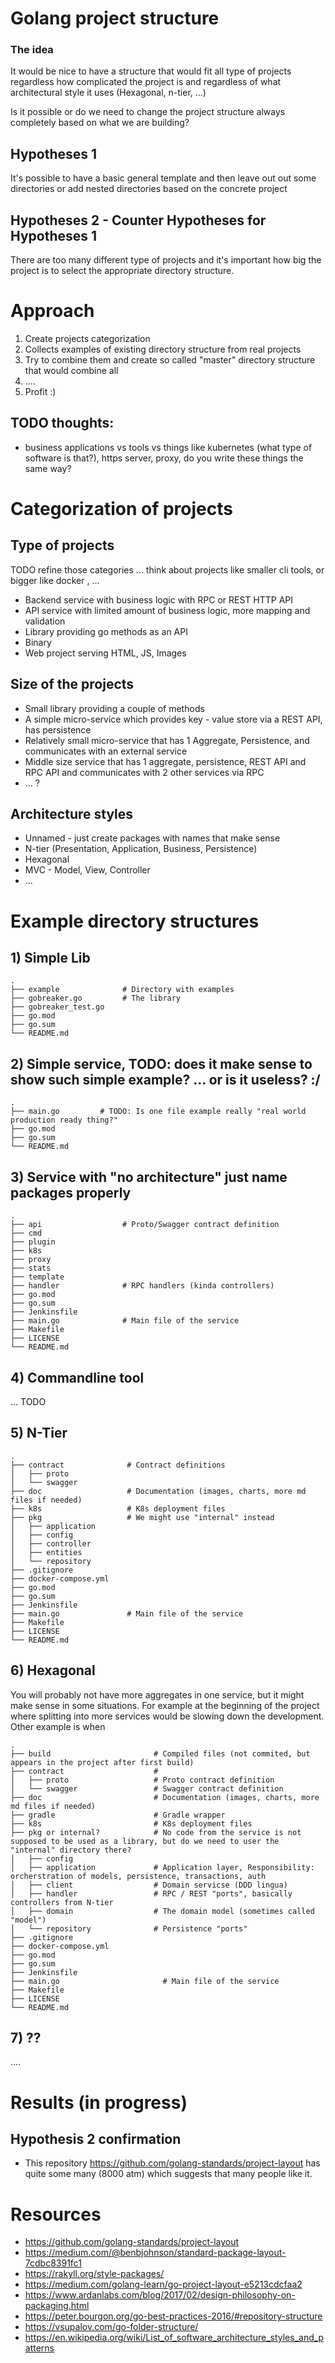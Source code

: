 # Golang project structure



### The idea
It would be nice to have a structure that would fit all type of projects regardless 
how complicated the project is and regardless of what architectural style it uses 
(Hexagonal, n-tier, ...)

Is it possible or do we need to change the project structure always completely based on what we are 
building?

## Hypotheses 1
It's possible to have a basic general template and then leave out
out some directories or add nested directories based on the concrete project

## Hypotheses 2 - Counter Hypotheses for Hypotheses 1
There are too many different type of projects and it's important how big the project is to select
the appropriate directory structure.

# Approach
1. Create projects categorization
1. Collects examples of existing directory structure from real projects
1. Try to combine them and create so called "master" directory structure that would combine all
1. ....
1. Profit :)

## TODO thoughts:
- business applications vs tools vs things like kubernetes (what type of software is that?), https server, proxy, 
do you write these things the same way?


# Categorization of projects
## Type of projects
TODO refine those categories ... think about projects like smaller cli tools, or bigger like docker , ...

- Backend service with business logic with RPC or REST HTTP API
- API service with limited amount of business logic, more mapping and validation
- Library providing go methods as an API 
- Binary
- Web project serving HTML, JS, Images

## Size of the projects
- Small library providing a couple of methods
- A simple micro-service which provides key - value store via a REST API, has persistence
- Relatively small micro-service that has 1 Aggregate, Persistence, and communicates with an external service
- Middle size service that has 1 aggregate, persistence, REST API and RPC API and communicates with 
2 other services via RPC
- ... ?

## Architecture styles
- Unnamed - just create packages with names that make sense
- N-tier (Presentation, Application, Business, Persistence)
- Hexagonal
- MVC - Model, View, Controller
- ... 

# Example directory structures

## 1) Simple Lib
    .
    ├── example              # Directory with examples
    ├── gobreaker.go         # The library
    ├── gobreaker_test.go    
    ├── go.mod
    ├── go.sum
    └── README.md
    
## 2) Simple service, TODO: does it make sense to show such simple example? ... or is it useless? :/
    .
    ├── main.go         # TODO: Is one file example really "real world production ready thing?"
    ├── go.mod
    ├── go.sum
    └── README.md

## 3) Service with "no architecture" just name packages properly
    .
    ├── api                  # Proto/Swagger contract definition     
    ├── cmd                  
    ├── plugin                  
    ├── k8s                  
    ├── proxy                  
    ├── stats                  
    ├── template                  
    ├── handler              # RPC handlers (kinda controllers)  
    ├── go.mod
    ├── go.sum       
    ├── Jenkinsfile
    ├── main.go              # Main file of the service
    ├── Makefile
    ├── LICENSE
    └── README.md

## 4) Commandline tool
... TODO
    
## 5) N-Tier
    .
    ├── contract              # Contract definitions
    │   ├── proto             
    │   └── swagger          
    ├── doc                   # Documentation (images, charts, more md files if needed)
    ├── k8s                   # K8s deployment files
    ├── pkg                   # We might use "internal" instead
    │   ├── application   
    │   ├── config   
    │   ├── controller    
    │   ├── entities   
    │   └── repository
    ├── .gitignore
    ├── docker-compose.yml
    ├── go.mod
    ├── go.sum    
    ├── Jenkinsfile
    ├── main.go               # Main file of the service
    ├── Makefile
    ├── LICENSE
    └── README.md
    
## 6) Hexagonal
You will probably not have more aggregates in one service, but it might make sense in some situations.
For example at the beginning of the project where splitting into more services would be slowing down the development.
Other example is when 

    .
    ├── build                       # Compiled files (not commited, but appears in the project after first build)
    ├── contract                    # 
    │   ├── proto                   # Proto contract definition
    │   └── swagger                 # Swagger contract definition
    ├── doc                         # Documentation (images, charts, more md files if needed)
    ├── gradle                      # Gradle wrapper
    ├── k8s                         # K8s deployment files
    ├── pkg or internal?            # No code from the service is not supposed to be used as a library, but do we need to user the "internal" directory there?
    │   ├── config  
    │   ├── application             # Application layer, Responsibility: orcherstration of models, persistence, transactions, auth    
    │   ├── client                  # Domain servicse (DDD lingua)
    │   ├── handler                 # RPC / REST "ports", basically controllers from N-tier
    │   ├── domain                  # The domain model (sometimes called "model")
    │   └── repository              # Persistence "ports"
    ├── .gitignore
    ├── docker-compose.yml
    ├── go.mod
    ├── go.sum    
    ├── Jenkinsfile
    ├── main.go                       # Main file of the service
    ├── Makefile
    ├── LICENSE
    └── README.md


    
## 7) ??
.... 


# Results (in progress)

## Hypothesis 2 confirmation
- This repository https://github.com/golang-standards/project-layout has quite some many (8000 atm) which 
suggests that many people like it.


# Resources
- https://github.com/golang-standards/project-layout
- https://medium.com/@benbjohnson/standard-package-layout-7cdbc8391fc1
- https://rakyll.org/style-packages/
- https://medium.com/golang-learn/go-project-layout-e5213cdcfaa2
- https://www.ardanlabs.com/blog/2017/02/design-philosophy-on-packaging.html
- https://peter.bourgon.org/go-best-practices-2016/#repository-structure
- https://vsupalov.com/go-folder-structure/
- https://en.wikipedia.org/wiki/List_of_software_architecture_styles_and_patterns